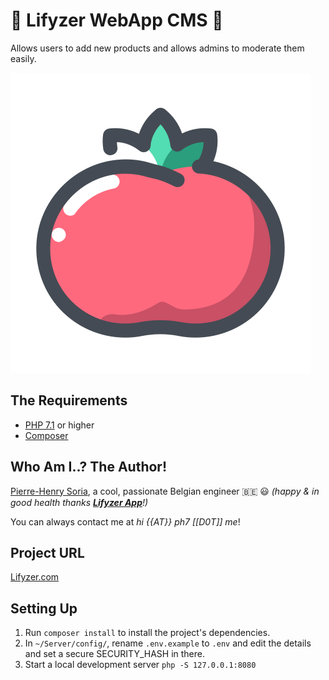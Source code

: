 # 🍏 Lifyzer WebApp CMS 🍓

Allows users to add new products and allows admins to moderate them easily.

![Healthy Food, Healthy Tomato](static/img/healthy-tomato.svg)


## The Requirements

* [PHP 7.1](http://php.net/releases/7_2_0.php) or higher
* [Composer](https://getcomposer.org)


## Who Am I..? The Author!

[Pierre-Henry Soria](http://pierrehenry.be), a cool, passionate Belgian engineer :belgium: :smiley:
*(happy & in good health thanks **[Lifyzer App](https://play.google.com/store/apps/details?id=com.lifyzer)**!)*

You can always contact me at *hi {{AT}} ph7 [[D0T]] me*!


## Project URL

[Lifyzer.com](https://lifyzer.com)


## Setting Up

1. Run `composer install` to install the project's dependencies.
2. In `~/Server/config/`, rename `.env.example` to `.env` and edit the details and set a secure SECURITY_HASH in there.
3. Start a local development server `php -S 127.0.0.1:8080`
